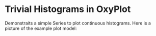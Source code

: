 # Trivial Histograms in OxyPlot

Demonstraits a simple Series to plot continuous histograms. Here is a picture of the example plot model:

